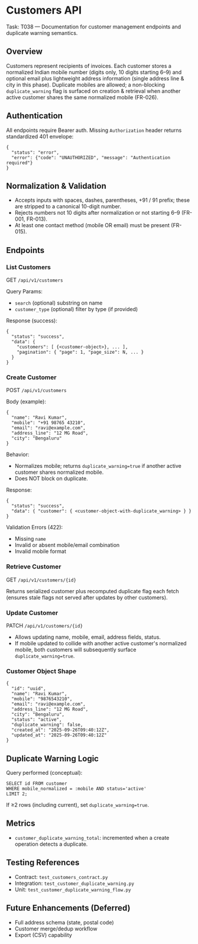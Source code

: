 # Customers API

Task: T038 — Documentation for customer management endpoints and duplicate warning semantics.

## Overview

Customers represent recipients of invoices. Each customer stores a normalized Indian mobile number (digits only, 10 digits starting 6–9) and optional email plus lightweight address information (single address line & city in this phase). Duplicate mobiles are allowed; a non-blocking `duplicate_warning` flag is surfaced on creation & retrieval when another active customer shares the same normalized mobile (FR-026).

## Authentication

All endpoints require Bearer auth. Missing `Authorization` header returns standardized 401 envelope:

```
{
  "status": "error",
  "error": {"code": "UNAUTHORIZED", "message": "Authentication required"}
}
```

## Normalization & Validation

- Accepts inputs with spaces, dashes, parentheses, +91 / 91 prefix; these are stripped to a canonical 10-digit number.
- Rejects numbers not 10 digits after normalization or not starting 6–9 (FR-001, FR-013).
- At least one contact method (mobile OR email) must be present (FR-015).

## Endpoints

### List Customers

GET `/api/v1/customers`

Query Params:

- `search` (optional) substring on name
- `customer_type` (optional) filter by type (if provided)

Response (success):

```
{
  "status": "success",
  "data": {
    "customers": [ {<customer-object>}, ... ],
    "pagination": { "page": 1, "page_size": N, ... }
  }
}
```

### Create Customer

POST `/api/v1/customers`

Body (example):

```
{
  "name": "Ravi Kumar",
  "mobile": "+91 98765 43210",
  "email": "ravi@example.com",
  "address_line": "12 MG Road",
  "city": "Bengaluru"
}
```

Behavior:

- Normalizes mobile; returns `duplicate_warning=true` if another active customer shares normalized mobile.
- Does NOT block on duplicate.

Response:

```
{
  "status": "success",
  "data": { "customer": { <customer-object-with-duplicate_warning> } }
}
```

Validation Errors (422):

- Missing `name`
- Invalid or absent mobile/email combination
- Invalid mobile format

### Retrieve Customer

GET `/api/v1/customers/{id}`

Returns serialized customer plus recomputed duplicate flag each fetch (ensures stale flags not served after updates by other customers).

### Update Customer

PATCH `/api/v1/customers/{id}`

- Allows updating name, mobile, email, address fields, status.
- If mobile updated to collide with another active customer's normalized mobile, both customers will subsequently surface `duplicate_warning=true`.

### Customer Object Shape

```
{
  "id": "uuid",
  "name": "Ravi Kumar",
  "mobile": "9876543210",
  "email": "ravi@example.com",
  "address_line": "12 MG Road",
  "city": "Bengaluru",
  "status": "active",
  "duplicate_warning": false,
  "created_at": "2025-09-26T09:40:12Z",
  "updated_at": "2025-09-26T09:40:12Z"
}
```

## Duplicate Warning Logic

Query performed (conceptual):

```
SELECT id FROM customer
WHERE mobile_normalized = :mobile AND status='active'
LIMIT 2;
```

If ≥2 rows (including current), set `duplicate_warning=true`.

## Metrics

- `customer_duplicate_warning_total`: incremented when a create operation detects a duplicate.

## Testing References

- Contract: `test_customers_contract.py`
- Integration: `test_customer_duplicate_warning.py`
- Unit: `test_customer_duplicate_warning_flow.py`

## Future Enhancements (Deferred)

- Full address schema (state, postal code)
- Customer merge/dedup workflow
- Export (CSV) capability

